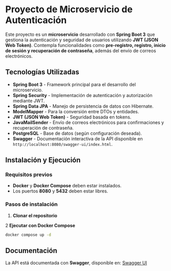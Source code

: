 # Proyecto de Microservicio de Autenticación

Este proyecto es un **microservicio** desarrollado con **Spring Boot 3** que gestiona la autenticación y seguridad de usuarios utilizando **JWT (JSON Web Token)**. Contempla funcionalidades como **pre-registro, registro, inicio de sesión y recuperación de contraseña**, además del envío de correos electrónicos.

## Tecnologías Utilizadas

- **Spring Boot 3** - Framework principal para el desarrollo del microservicio.
- **Spring Security** - Implementación de autenticación y autorización mediante JWT.
- **Spring Data JPA** - Manejo de persistencia de datos con Hibernate.
- **ModelMapper** - Para la conversión entre DTOs y entidades.
- **JWT (JSON Web Token)** - Seguridad basada en tokens.
- **JavaMailSender** - Envío de correos electrónicos para confirmaciones y recuperación de contraseña.
- **PostgreSQL** - Base de datos (según configuración deseada).
- **Swagger** - Documentación interactiva de la API disponible en `http://localhost:8080/swagger-ui/index.html`.


## Instalación y Ejecución

### Requisitos previos
- **Docker** y **Docker Compose** deben estar instalados.
- Los puertos **8080** y **5432** deben estar libres.

### Pasos de instalación

1. **Clonar el repositorio**

2 **Ejecutar con Docker Compose**
   ```bash
   docker compose up -d
   ```

## Documentación
La API está documentada con **Swagger**, disponible en:
[Swagger UI](http://localhost:8080/swagger-ui/index.html)


